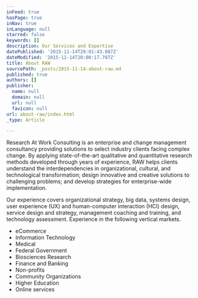 ```yaml
---
inFeed: true
hasPage: true
inNav: true
inLanguage: null
starred: false
keywords: []
description: Our Services and Expertise
datePublished: '2015-11-14T20:01:43.087Z'
dateModified: '2015-11-14T20:00:17.787Z'
title: About RAW
sourcePath: _posts/2015-11-14-about-raw.md
published: true
authors: []
publisher:
  name: null
  domain: null
  url: null
  favicon: null
url: about-raw/index.html
_type: Article

---
```

Research At Work Consulting is an enterprise and change management consultancy providing solutions to select industry clients facing complex change. By applying state-of-the-art qualitative and quantitative research methods developed through years of experience, RAW helps clients understand the interdependencies in organizational, cultural, and technological transformation; design innovative and creative solutions to challenging problems; and develop strategies for enterprise-wide implementation.

Our experience covers organizational strategy, big data, systems design, user experience (UX) and human-computer interaction (HCI) design, service design and strategy, management coaching and training, and technology assessment. Experience in the following vertical markets.

* eCommerce
* Information Technology
* Medical
* Federal Government
* Biosciences Research
* Finance and Banking
* Non-profits
* Community Organizations
* Higher Education
* Online services